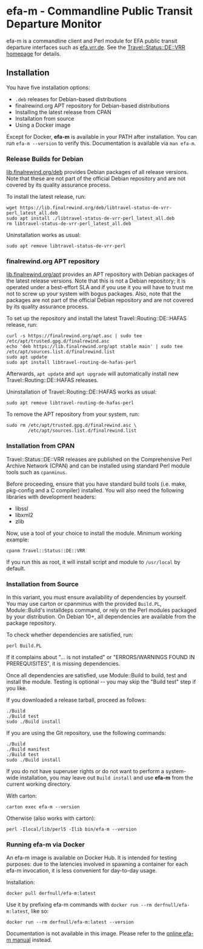 # efa-m - Commandline Public Transit Departure Monitor

efa-m is a commandline client and Perl module for EFA public transit departure
interfaces such as [efa.vrr.de](https://efa.vrr.de/vrr/XSLT_DM_REQUEST). See
the [Travel::Status::DE::VRR
homepage](https://finalrewind.org/projects/Travel-Status-DE-VRR/) for details.

## Installation

You have five installation options:

* `.deb` releases for Debian-based distributions
* finalrewind.org APT repository for Debian-based distributions
* Installing the latest release from CPAN
* Installation from source
* Using a Docker image

Except for Docker, __efa-m__ is available in your PATH after installation. You
can run `efa-m --version` to verify this. Documentation is available via
`man efa-m`.

### Release Builds for Debian

[lib.finalrewind.org/deb](https://lib.finalrewind.org/deb) provides Debian
packages of all release versions. Note that these are not part of the official
Debian repository and are not covered by its quality assurance process.

To install the latest release, run:

```
wget https://lib.finalrewind.org/deb/libtravel-status-de-vrr-perl_latest_all.deb
sudo apt install ./libtravel-status-de-vrr-perl_latest_all.deb
rm libtravel-status-de-vrr-perl_latest_all.deb
```

Uninstallation works as usual:

```
sudo apt remove libtravel-status-de-vrr-perl
```

### finalrewind.org APT repository

[lib.finalrewind.org/apt](https://lib.finalrewind.org/apt) provides an APT
repository with Debian packages of the latest release versions. Note that this
is not a Debian repository; it is operated under a best-effort SLA and if you
use it you will have to trust me not to screw up your system with bogus
packages. Also, note that the packages are not part of the official Debian
repository and are not covered by its quality assurance process.

To set up the repository and install the latest Travel::Routing::DE::HAFAS
release, run:

```
curl -s https://finalrewind.org/apt.asc | sudo tee /etc/apt/trusted.gpg.d/finalrewind.asc
echo 'deb https://lib.finalrewind.org/apt stable main' | sudo tee /etc/apt/sources.list.d/finalrewind.list
sudo apt update
sudo apt install libtravel-routing-de-hafas-perl
```

Afterwards, `apt update` and `apt upgrade` will automatically install new
Travel::Routing::DE::HAFAS releases.

Uninstallation of Travel::Routing::DE::HAFAS works as usual:

```
sudo apt remove libtravel-routing-de-hafas-perl
```

To remove the APT repository from your system, run:

```
sudo rm /etc/apt/trusted.gpg.d/finalrewind.asc \
        /etc/apt/sources.list.d/finalrewind.list
```

### Installation from CPAN

Travel::Status::DE::VRR releases are published on the Comprehensive Perl
Archive Network (CPAN) and can be installed using standard Perl module tools
such as `cpanminus`.

Before proceeding, ensure that you have standard build tools (i.e. make,
pkg-config and a C compiler) installed. You will also need the following
libraries with development headers:

* libssl
* libxml2
* zlib

Now, use a tool of your choice to install the module. Minimum working example:

```
cpanm Travel::Status::DE::VRR
```

If you run this as root, it will install script and module to `/usr/local` by
default.

### Installation from Source

In this variant, you must ensure availability of dependencies by yourself.
You may use carton or cpanminus with the provided `Build.PL`, Module::Build's
installdeps command, or rely on the Perl modules packaged by your distribution.
On Debian 10+, all dependencies are available from the package repository.

To check whether dependencies are satisfied, run:

```
perl Build.PL
```

If it complains about "... is not installed" or "ERRORS/WARNINGS FOUND IN
PREREQUISITES", it is missing dependencies.

Once all dependencies are satisfied, use Module::Build to build, test and
install the module. Testing is optional -- you may skip the "Build test"
step if you like.

If you downloaded a release tarball, proceed as follows:

```
./Build
./Build test
sudo ./Build install
```

If you are using the Git repository, use the following commands:

```
./Build
./Build manifest
./Build test
sudo ./Build install
```

If you do not have superuser rights or do not want to perform a system-wide
installation, you may leave out `Build install` and use **efa-m** from the
current working directory.

With carton:

```
carton exec efa-m --version
```

Otherwise (also works with carton):

```
perl -Ilocal/lib/perl5 -Ilib bin/efa-m --version
```

### Running efa-m via Docker

An efa-m image is available on Docker Hub. It is intended for testing purposes:
due to the latencies involved in spawning a container for each efa-m
invocation, it is less convenient for day-to-day usage.

Installation:

```
docker pull derfnull/efa-m:latest
```

Use it by prefixing efa-m commands with `docker run --rm
derfnull/efa-m:latest`, like so:

```
docker run --rm derfnull/efa-m:latest --version
```

Documentation is not available in this image. Please refer to the
[online efa-m manual](https://man.finalrewind.org/1/efa-m/) instead.
